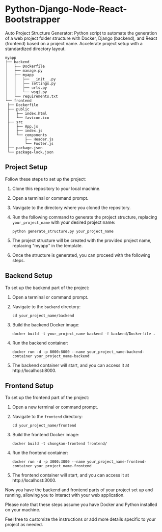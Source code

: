 # Python-Django-Node-React-Bootstrapper

Auto Project Structure Generator: Python script to automate the generation of a web project folder structure with Docker, Django (backend), and React (frontend) based on a project name. Accelerate project setup with a standardized directory layout.
   ```
myapp
├── backend
│   ├── Dockerfile
│   ├── manage.py
│   ├── myapp
│   │   ├── __init__.py
│   │   ├── settings.py
│   │   ├── urls.py
│   │   └── wsgi.py
│   └── requirements.txt
└── frontend
    ├── Dockerfile
    ├── public
    │   ├── index.html
    │   └── favicon.ico
    ├── src
    │   ├── App.js
    │   ├── index.js
    │   └── components
    │       ├── Header.js
    │       └── Footer.js
    ├── package.json
    └── package-lock.json

   ```
## Project Setup

Follow these steps to set up the project:

1. Clone this repository to your local machine.

2. Open a terminal or command prompt.

3. Navigate to the directory where you cloned the repository.

4. Run the following command to generate the project structure, replacing `your_project_name` with your desired project name:
   ```
   python generate_structure.py your_project_name
   ```

5. The project structure will be created with the provided project name, replacing "myapp" in the template.

6. Once the structure is generated, you can proceed with the following steps.

## Backend Setup

To set up the backend part of the project:

1. Open a terminal or command prompt.

2. Navigate to the `backend` directory:
   ```
   cd your_project_name/backend
   ```

3. Build the backend Docker image:
   ```
   docker build -t your_project_name-backend -f backend/Dockerfile .
   ```

4. Run the backend container:
   ```
   docker run -d -p 8000:8000 --name your_project_name-backend-container your_project_name-backend
   ```

5. The backend container will start, and you can access it at http://localhost:8000.

## Frontend Setup

To set up the frontend part of the project:

1. Open a new terminal or command prompt.

2. Navigate to the `frontend` directory:
   ```
   cd your_project_name/frontend
   ```

3. Build the frontend Docker image:
   ```
   docker build -t chongkan-frontend frontend/

   ```

4. Run the frontend container:
   ```
   docker run -d -p 3000:3000 --name your_project_name-frontend-container your_project_name-frontend
   ```

5. The frontend container will start, and you can access it at http://localhost:3000.

Now you have the backend and frontend parts of your project set up and running, allowing you to interact with your web application.

Please note that these steps assume you have Docker and Python installed on your machine.

Feel free to customize the instructions or add more details specific to your project as needed.
